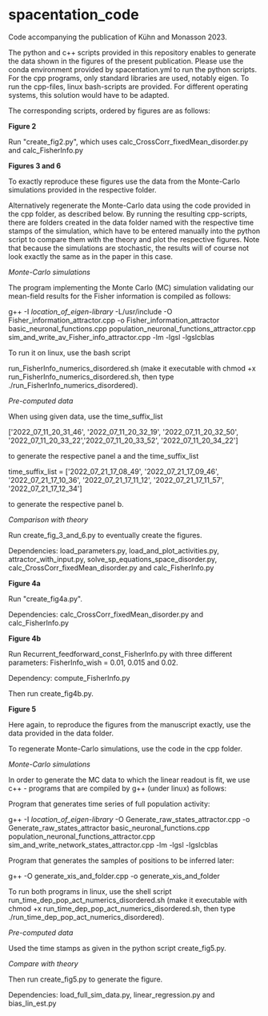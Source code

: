 # spacentation_code
Code accompanying the publication of Kühn and Monasson 2023.

The python and c++ scripts provided in this repository enables to generate the data shown in the figures of the present publication. Please use the conda environment provided by spacentation.yml to run the python scripts. For the cpp programs, only standard libraries are used, notably eigen. To run the cpp-files, linux bash-scripts are provided. For different operating systems, this solution would have to be adapted.

The corresponding scripts, ordered by figures are as follows:

**Figure 2**

Run "create_fig2.py", which uses calc_CrossCorr_fixedMean_disorder.py and calc_FisherInfo.py


**Figures 3 and 6**

To exactly reproduce these figures use the data from the Monte-Carlo simulations provided in the respective folder. 

Alternatively regenerate the Monte-Carlo data using the code provided in the cpp folder, as described below. By running the resulting cpp-scripts, there are folders created in the data folder named with the respective time stamps of the simulation, which have to be entered manually into the python script to compare them with the theory and plot the respective figures. Note that because the simulations are stochastic, the results will of course not look exactly the same as in the paper in this case.

*Monte-Carlo simulations* 

The program implementing the Monte Carlo (MC) simulation validating our mean-field results for the Fisher information is compiled as follows:

g++ -I *location_of_eigen-library* -L/usr/include -O Fisher_information_attractor.cpp -o Fisher_information_attractor basic_neuronal_functions.cpp population_neuronal_functions_attractor.cpp sim_and_write_av_Fisher_info_attractor.cpp -lm -lgsl -lgslcblas

To run it on linux, use the bash script

run_FisherInfo_numerics_disordered.sh (make it executable with chmod +x run_FisherInfo_numerics_disordered.sh, then type ./run_FisherInfo_numerics_disordered). 

*Pre-computed data*

When using given data, use the time_suffix_list

['2022_07_11_20_31_46', '2022_07_11_20_32_19', '2022_07_11_20_32_50', 
'2022_07_11_20_33_22','2022_07_11_20_33_52', '2022_07_11_20_34_22']

to generate the respective panel a
and the time_suffix_list

time_suffix_list = ['2022_07_21_17_08_49', '2022_07_21_17_09_46', '2022_07_21_17_10_36', 
                    '2022_07_21_17_11_12', '2022_07_21_17_11_57', '2022_07_21_17_12_34']

to generate the respective panel b.

*Comparison with theory*

Run create_fig_3_and_6.py to eventually create the figures.

Dependencies: load_parameters.py, load_and_plot_activities.py, attractor_with_input.py, solve_sp_equations_space_disorder.py, calc_CrossCorr_fixedMean_disorder.py and calc_FisherInfo.py


**Figure 4a**

Run "create_fig4a.py". 

Dependencies: calc_CrossCorr_fixedMean_disorder.py and calc_FisherInfo.py


**Figure 4b**

Run Recurrent_feedforward_const_FisherInfo.py with three different parameters: FisherInfo_wish = 0.01, 0.015 and 0.02. 

Dependency: compute_FisherInfo.py

Then run create_fig4b.py.


**Figure 5**

Here again, to reproduce the figures from the manuscript exactly, use the data provided in the data folder.

To regenerate Monte-Carlo simulations, use the code in the cpp folder.

*Monte-Carlo simulations*

In order to generate the MC data to which the linear readout is fit, we use c++ - programs that are compiled by g++ (under linux) as follows:

Program that generates time series of full population activity:

g++ -I *location_of_eigen-library* -O Generate_raw_states_attractor.cpp -o Generate_raw_states_attractor basic_neuronal_functions.cpp population_neuronal_functions_attractor.cpp sim_and_write_network_states_attractor.cpp -lm -lgsl -lgslcblas

Program that generates the samples of positions to be inferred later:

g++  -O generate_xis_and_folder.cpp -o generate_xis_and_folder

To run both programs in linux, use the shell script run_time_dep_pop_act_numerics_disordered.sh (make it executable with chmod +x run_time_dep_pop_act_numerics_disordered.sh, then type ./run_time_dep_pop_act_numerics_disordered). 

*Pre-computed data*

Used the time stamps as given in the python script create_fig5.py.

*Compare with theory*

Then run create_fig5.py to generate the figure. 

Dependencies: load_full_sim_data.py, linear_regression.py and bias_lin_est.py
